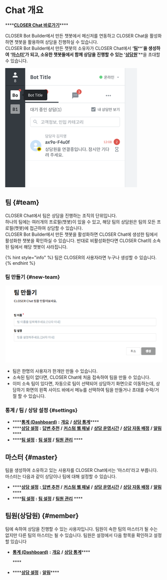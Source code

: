 # Chat 개요

\*\*\*\*[**CLOSER Chat 바로가기**](https://chat.closer.ai)\*\*\*\*

CLOSER Bot Builder에서 만든 챗봇에서 메신저를 연동하고 CLOSER Chat을 활성화하면 챗봇을 활용하여 상담을 진행하실 수 있습니다.  
CLOSER Bot Builder에서 만든 챗봇의 소유자가 CLOSER Chat에서 **‘**[**팀**](overview.md#team)**’**을 생성하여 **‘**[**마스터’**](overview.md#master)가 되고, 소유한 챗봇들에서 함께 상담을 진행할 수 있는 **‘**[**상담원**](overview.md#member)**’**을 초대할 수 있습니다.

![](../.gitbook/assets/openbeta_chat_-_.png)

## 팀 {#team}

CLOSER Chat에서 팀은 상담을 진행하는 조직의 단위입니다.  
하나의 팀에는 여러개의 프로필\(챗봇\)이 있을 수 있고, 해당 팀의 상담원은 팀의 모든 프로필\(챗봇\)에 접근하여 상담할 수 있습니다.  
CLOSER Bot Builder에서 만든 챗봇을 활성화하면 CLOSER Chat에 생성한 팀에서 활성화한 챗봇을 확인하실 수 있습니다. 반대로 비활성화한다면 CLOSER Chat의 소속된 팀에서 해당 챗봇이 사라집니다.

{% hint style="info" %}
팀은 CLOSER의 사용자라면 누구나 생성할 수 있습니다.
{% endhint %}

### 팀 만들기 {#new-team}

![&#xD300; &#xB9CC;&#xB4E4;&#xAE30; &#xD654;&#xBA74; &#xC608;&#xC2DC;](../.gitbook/assets/undefined%20%2818%29.png)

* 팀은 한명의 사용자가 한개만 만들 수 있습니다.
* 소속된 팀이 없다면, CLOSER Chat에 처음 접속하여 팀을 만들 수 있습니다.
* 이미 소속 팀이 있다면, 자동으로 팀이 선택되어 상담하기 화면으로  이동하는데, 상담하기 화면의 왼쪽 사이드 바에서 메뉴를 선택하여 팀을 만들거나 초대를 수락/거절 할 수 있습니다.

### 통계 / 팀 / 상담 설정 {#settings}

* \*\*\*\*[**통계 \(Dashboard\)**](dashboard.md) **:** [**개요**](dashboard.md#overview) **/** [**상담 통계**](dashboard.md#conversation-statistics)\*\*\*\*
* \*\*\*\*[**상담 설정**](settings/conversations.md) **:** [**답변 추천**](settings/conversations.md#recommended-answer) **/** [**커스텀 웹 패널**](settings/conversations.md#custom-web-panel) **/** [**상담 운영시간**](settings/conversations.md#operating-hour) **/** [**상담 자동 배정**](settings/conversations.md#automatic-assignment) **/** [**알림**](settings/conversations.md#notification)\*\*\*\*
* \*\*\*\*[**팀 설정**](settings/teams.md) **:** [**팀 설정**](settings/teams.md#team-setting) **/** [**팀원 관리**](settings/teams.md#manage-members) ****

## 마스터 {#master}

팀을 생성하여 소유하고 있는 사용자를 CLOSER Chat에서는 ‘마스터'라고 부릅니다.  
마스터는 다음과 같이 상담이나 팀에 대해 설정할 수 있습니다.

* \*\*\*\*[**상담 설정**](settings/conversations.md) **:**[ ](settings/conversations.md#recommended-answer) [**답변 추천**](settings/conversations.md#recommended-answer) **/** [**커스텀 웹 패널**](settings/conversations.md#custom-web-panel) **/** [**상담 운영시간**](settings/conversations.md#operating-hour) **/** [**상담 자동 배정**](settings/conversations.md#automatic-assignment) **/** [**알림**](settings/conversations.md#notification)\*\*\*\*
* \*\*\*\*[**팀 설정**](settings/teams.md) **:** [**팀 설정**](settings/teams.md#team-setting) **/** [**팀원 관리**](settings/teams.md#manage-members) ****

## 팀원\(상담원\) {#member}

팀에 속하여 상담을 진행할 수 있는 사용자입니다. 팀원이 속한 팀의 마스터가 될 수는 없지만 다른 팀의 마스터는 될 수 있습니다. 팀원은 설정에서 다음 항목을 확인하고 설정할  있습니다

* [**통계 \(Dashboard\)**](dashboard.md) **:** [**개요**](dashboard.md#overview) **/** [**상담 통계**](dashboard.md#conversation-statistics)\*\*\*\*

  \*\*\*\*

* \*\*\*\*[**상담 설정**](settings/conversations.md) **:** [**알림**](settings/conversations.md#notification)\*\*\*\*




